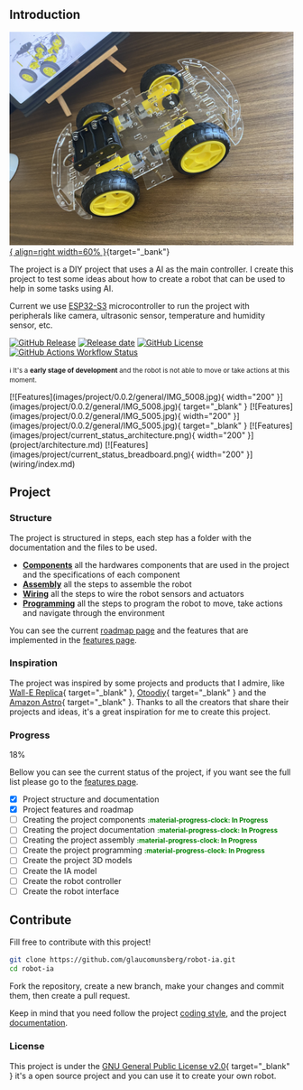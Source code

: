 
## Introduction

[![Chassis](images/project/current_status_represenation.jpg){ align=right width=60% }](images/project/current_status_represenation.jpg){target="_bank"}


The project is a DIY project that uses a AI as the main controller. I create this project to test some ideas about how to create a robot that can be used to help in some tasks using AI. 

Current we use [ESP32-S3](https://www.espressif.com/en/products/socs/esp32s3) microcontroller to run the project with peripherals like camera, ultrasonic sensor, temperature and humidity sensor, etc.

[![GitHub Release](https://img.shields.io/github/v/release/glaucomunsberg/robot-ia)](https://github.com/glaucomunsberg/robot-ia/releases)
[![Release date](https://img.shields.io/github/release-date/glaucomunsberg/robot-ia)](https://github.com/glaucomunsberg/robot-ia/releases)
[![GitHub License](https://img.shields.io/github/license/glaucomunsberg/robot-ia)](https://github.com/glaucomunsberg/robot-ia/blob/main/LICENSE)
[![GitHub Actions Workflow Status](https://img.shields.io/github/actions/workflow/status/glaucomunsberg/robot-ia/pages%2Fpages-build-deployment)](https://github.com/glaucomunsberg/robot-ia/actions/workflows/pages/pages-build-deployment)

<small>:information_source: It's a <b>early stage of development</b> and the robot is not able to move or take actions at this moment.</small>

<div class="grid-center" markdown>
[![Features](images/project/0.0.2/general/IMG_5008.jpg){ width="200" }](images/project/0.0.2/general/IMG_5008.jpg){ target="_blank" }
[![Features](images/project/0.0.2/general/IMG_5005.jpg){ width="200" }](images/project/0.0.2/general/IMG_5005.jpg){ target="_blank" }
[![Features](images/project/current_status_architecture.png){ width="200" }](project/architecture.md)
[![Features](images/project/current_status_breadboard.png){ width="200" }](wiring/index.md)
</div>

## Project

### Structure

The project is structured in steps, each step has a folder with the documentation and the files to be used.

- **[Components](components/index.md)** all the hardwares components that are used in the project and the specifications of each component
- **[Assembly](assembly/index.md)** all the steps to assemble the robot
- **[Wiring](wiring/index.md)** all the steps to wire the robot sensors and actuators
- **[Programming](programming/index.md)** all the steps to program the robot to move, take actions and navigate through the environment

You can see the current [roadmap page](project/roadmap.md) and the features that are implemented in the [features page](project/features.md).

### Inspiration

The project was inspired by some projects and products that I admire, like [Wall-E Replica](https://wired.chillibasket.com/3d-printed-wall-e/){ target="_blank" }, [Otoodiy](https://www.ottodiy.com/){ target="_blank" } and the [Amazon Astro](https://www.amazon.com/Introducing-Amazon-Astro/dp/B078NSDFSB){ target="_blank" }. Thanks to all the creators that share their projects and ideas, it's a great inspiration for me to create this project.

### Progress

<div class="progress-bar-container">
    <div class="progress-bar" style="width: 18%;">18%</div>
</div>

Bellow you can see the current status of the project, if you want see the full list please go to the [features page](project/features.md).

- [x] Project structure and documentation
- [x] Project features and roadmap
- [ ] Creating the project components <small style='color:green'><b>:material-progress-clock: In Progress</b></small>
- [ ] Creating the project documentation  <small style='color:green'><b>:material-progress-clock: In Progress</b></small>
- [ ] Creating the project assembly <small style='color:green'><b>:material-progress-clock: In Progress</b></small>
- [ ] Create the project programming <small style='color:green'><b>:material-progress-clock: In Progress</b></small>
- [ ] Create the project 3D models
- [ ] Create the IA model
- [ ] Create the robot controller
- [ ] Create the robot interface

## Contribute

Fill free to contribute with this project! 

```bash
git clone https://github.com/glaucomunsberg/robot-ia.git
cd robot-ia
```

Fork the repository, create a new branch, make your changes and commit them, then create a pull request.

Keep in mind that you need follow the project [coding style](project/coding-style.md), and the project [documentation](project/documentation.md).

### License

This project is under the [GNU General Public License v2.0](https://github.com/glaucomunsberg/robot-ia/blob/main/LICENSE){ target="_blank" } it's a open source project and you can use it to create your own robot.

